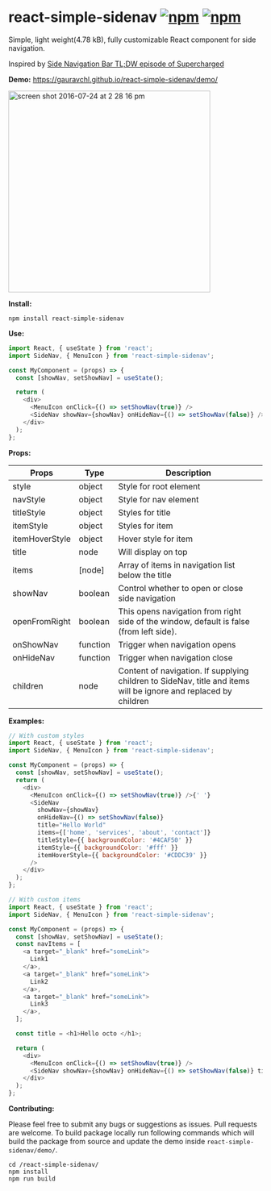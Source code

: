 # react-simple-sidenav [![npm](https://img.shields.io/npm/v/react-simple-sidenav.svg?maxAge=000)](https://www.npmjs.com/package/react-simple-sidenav) [![npm](https://img.shields.io/npm/dm/react-simple-sidenav.svg?maxAge=000)](https://www.npmjs.com/package/react-simple-sidenav)

Simple, light weight(4.78 kB), fully customizable React component for side navigation.

Inspired by [Side Navigation Bar TL;DW episode of Supercharged](https://youtu.be/Mhnj3PiPnZw)

**Demo:** https://gauravchl.github.io/react-simple-sidenav/demo/

<img width="400" alt="screen shot 2016-07-24 at 2 28 16 pm" src="https://cloud.githubusercontent.com/assets/3471415/17082916/f53e196e-51ab-11e6-84bc-9fc36068c42e.png">

**Install:**

```
npm install react-simple-sidenav
```

**Use:**

```javascript
import React, { useState } from 'react';
import SideNav, { MenuIcon } from 'react-simple-sidenav';

const MyComponent = (props) => {
  const [showNav, setShowNav] = useState();

  return (
    <div>
      <MenuIcon onClick={() => setShowNav(true)} />
      <SideNav showNav={showNav} onHideNav={() => setShowNav(false)} />
    </div>
  );
};
```

**Props:**

| Props          | Type     | Description                                                                                                      |
| -------------- | -------- | ---------------------------------------------------------------------------------------------------------------- |
| style          | object   | Style for root element                                                                                           |
| navStyle       | object   | Style for nav element                                                                                            |
| titleStyle     | object   | Styles for title                                                                                                 |
| itemStyle      | object   | Styles for item                                                                                                  |
| itemHoverStyle | object   | Hover style for item                                                                                             |
| title          | node     | Will display on top                                                                                              |
| items          | [node]   | Array of items in navigation list below the title                                                                |
| showNav        | boolean  | Control whether to open or close side navigation                                                                 |
| openFromRight  | boolean  | This opens navigation from right side of the window, default is false (from left side).                          |
| onShowNav      | function | Trigger when navigation opens                                                                                    |
| onHideNav      | function | Trigger when navigation close                                                                                    |
| children       | node     | Content of navigation. If supplying children to SideNav, title and items will be ignore and replaced by children |

**Examples:**

```javascript
// With custom styles
import React, { useState } from 'react';
import SideNav, { MenuIcon } from 'react-simple-sidenav';

const MyComponent = (props) => {
  const [showNav, setShowNav] = useState();
  return (
    <div>
      <MenuIcon onClick={() => setShowNav(true)} />{' '}
      <SideNav
        showNav={showNav}
        onHideNav={() => setShowNav(false)}
        title="Hello World"
        items={['home', 'services', 'about', 'contact']}
        titleStyle={{ backgroundColor: '#4CAF50' }}
        itemStyle={{ backgroundColor: '#fff' }}
        itemHoverStyle={{ backgroundColor: '#CDDC39' }}
      />
    </div>
  );
};
```

```javascript
// With custom items
import React, { useState } from 'react';
import SideNav, { MenuIcon } from 'react-simple-sidenav';

const MyComponent = (props) => {
  const [showNav, setShowNav] = useState();
  const navItems = [
    <a target="_blank" href="someLink">
      Link1
    </a>,
    <a target="_blank" href="someLink">
      Link2
    </a>,
    <a target="_blank" href="someLink">
      Link3
    </a>,
  ];

  const title = <h1>Hello octo </h1>;

  return (
    <div>
      <MenuIcon onClick={() => setShowNav(true)} />
      <SideNav showNav={showNav} onHideNav={() => setShowNav(false)} title={title} items={navItems} />
    </div>
  );
};
```

**Contributing:**

Please feel free to submit any bugs or suggestions as issues. Pull requests are welcome.
To build package locally run following commands which will build the package from source and update the demo inside `react-simple-sidenav/demo/`.

```
cd /react-simple-sidenav/
npm install
npm run build
```
